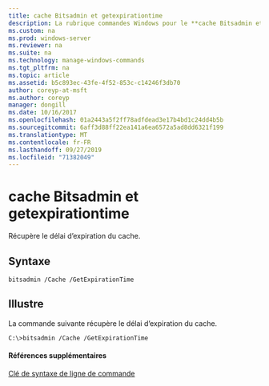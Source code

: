 ```yaml
---
title: cache Bitsadmin et getexpirationtime
description: La rubrique commandes Windows pour le **cache Bitsadmin et getexpirationtime** -récupère le délai d’expiration du cache.
ms.custom: na
ms.prod: windows-server
ms.reviewer: na
ms.suite: na
ms.technology: manage-windows-commands
ms.tgt_pltfrm: na
ms.topic: article
ms.assetid: b5c893ec-43fe-4f52-853c-c14246f3db70
author: coreyp-at-msft
ms.author: coreyp
manager: dongill
ms.date: 10/16/2017
ms.openlocfilehash: 01a2443a5f2ff78adfdead3e17b4bd1c24dd4b5b
ms.sourcegitcommit: 6aff3d88ff22ea141a6ea6572a5ad8dd6321f199
ms.translationtype: MT
ms.contentlocale: fr-FR
ms.lasthandoff: 09/27/2019
ms.locfileid: "71382049"
---
```

# <a name="bitsadmin-cache-and-getexpirationtime"></a>cache Bitsadmin et getexpirationtime



Récupère le délai d’expiration du cache.

## <a name="syntax"></a>Syntaxe

```
bitsadmin /Cache /GetExpirationTime 
```

## <a name="BKMK_examples"></a>Illustre

La commande suivante récupère le délai d’expiration du cache.
```
C:\>bitsadmin /Cache /GetExpirationTime
```

#### <a name="additional-references"></a>Références supplémentaires

[Clé de syntaxe de ligne de commande](command-line-syntax-key.md)